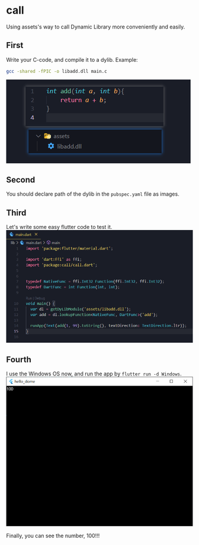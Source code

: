 # call

Using assets's way to call Dynamic Library more conveniently and easily.

## First
Write your C-code, and compile it to a dylib.
Example:
```sh
gcc -shared -fPIC -o libadd.dll main.c
```
![](doc/cc.png)

## Second
You should declare path of the dylib in the `pubspec.yaml` file as images.

## Third
Let's write some easy flutter code to test it.
![](doc/flutter.png)

## Fourth
I use the Windows OS now, and run the app by `flutter run -d Windows`.
![](doc/result.png)

Finally, you can see the number, 100!!!
